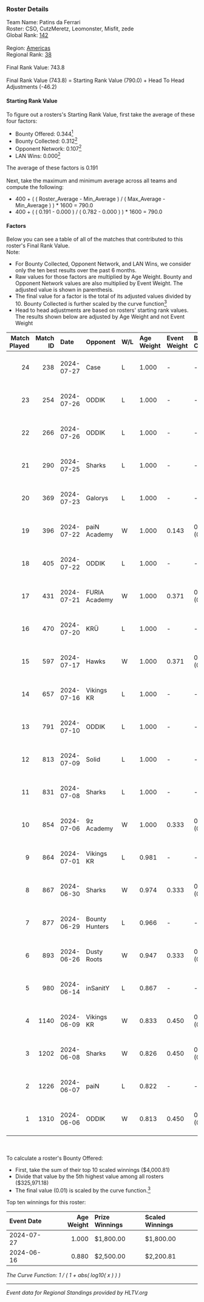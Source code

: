 ### Roster Details<br />
Team Name: Patins da Ferrari<br />
Roster: CSO, CutzMeretz, Leomonster, Misfit, zede<br />
Global Rank: [142](../standings_global.md)<br />
<br />
Region: [Americas]( ../standings_americas.md)<br />
Regional Rank: [38]( ../standings_americas.md)<br />
<br />
Final Rank Value:  743.8<br />
<br />
Final Rank Value (743.8) = Starting Rank Value (790.0) + Head To Head Adjustments (-46.2)<br />

#### Starting Rank Value<br />
To figure out a rosters's Starting Rank Value, first take the average of these four factors:<br />
- Bounty Offered: 0.344[<sup>1</sup>](#table2)
- Bounty Collected: 0.312[<sup>2</sup>](#table1)
- Opponent Network: 0.107[<sup>2</sup>](#table1)
- LAN Wins: 0.000[<sup>2</sup>](#table1)

The average of these factors is 0.191<br />
<br />
Next, take the maximum and minimum average across all teams and compute the following:<br />
- 400 + ( ( Roster_Average - Min_Average ) / ( Max_Average - Min_Average ) ) * 1600 = 790.0
- 400 + ( ( 0.191 - 0.000 ) / ( 0.782 - 0.000 ) ) * 1600 = 790.0


#### Factors<br />
Below you can see a table of all of the matches that contributed to this roster's Final Rank Value.<br />
Note:<br />

- For Bounty Collected, Opponent Network, and LAN Wins, we consider only the ten best results over the past 6 months.
- Raw values for those factors are multiplied by Age Weight. Bounty and Opponent Network values are also multiplied by Event Weight. The adjusted value is shown in parenthesis.
- The final value for a factor is the total of its adjusted values divided by 10. Bounty Collected is further scaled by the curve function[<sup>3</sup>](#curveFunction)
- Head to head adjustments are based on rosters' starting rank values. The results shown below are adjusted by Age Weight and not Event Weight
<span id="table1"></span><br />


| Match Played | Match ID | Date       | Opponent       | W/L | Age Weight | Event Weight | Bounty Collected | Opponent Network | LAN Wins  | H2H Adj. | Roster                                    |
| -: | -: | :- | :- | :- | :- | :- | :- | :- | :- | -: | :- |
|           24 |      238 | 2024-07-27 | Case           | L   | 1.000      | -            | -                | -                | -         |    -9.49 | CSO, CutzMeretz, Leomonster, Misfit, zede |
|           23 |      254 | 2024-07-26 | ODDIK          | L   | 1.000      | -            | -                | -                | -         |    -6.24 | CSO, CutzMeretz, Leomonster, Misfit, zede |
|           22 |      266 | 2024-07-26 | ODDIK          | L   | 1.000      | -            | -                | -                | -         |    -7.29 | CSO, CutzMeretz, Leomonster, Misfit, zede |
|           21 |      290 | 2024-07-25 | Sharks         | L   | 1.000      | -            | -                | -                | -         |    -7.61 | CSO, CutzMeretz, Leomonster, MTGG, zede   |
|           20 |      369 | 2024-07-23 | Galorys        | L   | 1.000      | -            | -                | -                | -         |   -15.01 | CSO, CutzMeretz, Leomonster, MTGG, zede   |
|           19 |      396 | 2024-07-22 | paiN Academy   | W   | 1.000      | 0.143        | 0.000 (0.000)    | 0.000 (0.000)    | 0 (0.000) |     3.04 | CSO, CutzMeretz, Leomonster, MTGG, zede   |
|           18 |      405 | 2024-07-22 | ODDIK          | L   | 1.000      | -            | -                | -                | -         |    -7.18 | CSO, CutzMeretz, Leomonster, MTGG, zede   |
|           17 |      431 | 2024-07-21 | FURIA Academy  | W   | 1.000      | 0.371        | 0.000 (0.000)    | 0.108 (0.040)    | 0 (0.000) |     5.98 | CSO, CutzMeretz, Leomonster, MTGG, zede   |
|           16 |      470 | 2024-07-20 | KRÜ            | L   | 1.000      | -            | -                | -                | -         |   -13.16 | CSO, CutzMeretz, Leomonster, MTGG, zede   |
|           15 |      597 | 2024-07-17 | Hawks          | W   | 1.000      | 0.371        | 0.000 (0.000)    | 0.030 (0.011)    | 0 (0.000) |     5.81 | CSO, CutzMeretz, Leomonster, MTGG, zede   |
|           14 |      657 | 2024-07-16 | Vikings KR     | L   | 1.000      | -            | -                | -                | -         |   -14.95 | CSO, CutzMeretz, Leomonster, MTGG, zede   |
|           13 |      791 | 2024-07-10 | ODDIK          | L   | 1.000      | -            | -                | -                | -         |    -9.02 | bsd, CSO, CutzMeretz, Leomonster, zede    |
|           12 |      813 | 2024-07-09 | Solid          | L   | 1.000      | -            | -                | -                | -         |   -14.54 | bsd, CSO, CutzMeretz, Leomonster, zede    |
|           11 |      831 | 2024-07-08 | Sharks         | L   | 1.000      | -            | -                | -                | -         |    -9.38 | bsd, CSO, CutzMeretz, Leomonster, zede    |
|           10 |      854 | 2024-07-06 | 9z Academy     | W   | 1.000      | 0.333        | 0.000 (0.000)    | 0.072 (0.024)    | 0 (0.000) |     4.08 | bsd, CSO, CutzMeretz, Leomonster, zede    |
|            9 |      864 | 2024-07-01 | Vikings KR     | L   | 0.981      | -            | -                | -                | -         |   -16.23 | bsd, CutzMeretz, Leomonster, perez, zede  |
|            8 |      867 | 2024-06-30 | Sharks         | W   | 0.974      | 0.333        | 0.031 (0.010)    | 0.583 (0.189)    | 0 (0.000) |    21.59 | bsd, CutzMeretz, Leomonster, perez, zede  |
|            7 |      877 | 2024-06-29 | Bounty Hunters | L   | 0.966      | -            | -                | -                | -         |   -10.77 | bsd, CutzMeretz, Leomonster, perez, zede  |
|            6 |      893 | 2024-06-26 | Dusty Roots    | W   | 0.947      | 0.333        | 0.006 (0.002)    | 0.299 (0.094)    | 0 (0.000) |    14.46 | bsd, CutzMeretz, Leomonster, perez, zede  |
|            5 |      980 | 2024-06-14 | inSanitY       | L   | 0.867      | -            | -                | -                | -         |    -8.55 | CutzMeretz, desh, Leomonster, roz, zede   |
|            4 |     1140 | 2024-06-09 | Vikings KR     | W   | 0.833      | 0.450        | 0.008 (0.003)    | 0.479 (0.179)    | 0 (0.000) |    12.24 | CutzMeretz, desh, Leomonster, roz, zede   |
|            3 |     1202 | 2024-06-08 | Sharks         | W   | 0.826      | 0.450        | 0.031 (0.011)    | 0.583 (0.217)    | 0 (0.000) |    19.90 | CutzMeretz, desh, Leomonster, roz, zede   |
|            2 |     1226 | 2024-06-07 | paiN           | L   | 0.822      | -            | -                | -                | -         |    -1.51 | CutzMeretz, desh, Leomonster, roz, zede   |
|            1 |     1310 | 2024-06-06 | ODDIK          | W   | 0.813      | 0.450        | 0.098 (0.036)    | 0.857 (0.314)    | 0 (0.000) |    17.59 | CutzMeretz, desh, Leomonster, roz, zede   |

<br />
<span id="table2"></span><br />
To calculate a roster's Bounty Offered:<br />

- First, take the sum of their top 10 scaled winnings ($4,000.81)
- Divide that value by the 5th highest value among all rosters ($325,971.18)
- The final value (0.01) is scaled by the curve function.[<sup>3</sup>](#curveFunction)

Top ten winnings for this roster:<br />

| Event Date | Age Weight | Prize Winnings | Scaled Winnings |
| :- | -: | :- | :- |
| 2024-07-27 |      1.000 | $1,800.00      | $1,800.00       |
| 2024-06-16 |      0.880 | $2,500.00      | $2,200.81       |


<span id="curveFunction"></span>_The Curve Function: 1 / ( 1 + abs( log10( x ) ) )_<br />

---
_Event data for Regional Standings provided by HLTV.org_<br />
